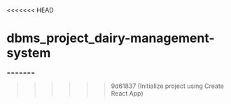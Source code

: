 <<<<<<< HEAD
# dbms_project_dairy-management-system
=======

>>>>>> 9d61837 (Initialize project using Create React App)
